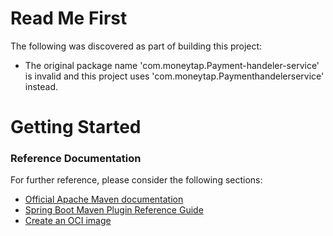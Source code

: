 # Read Me First
The following was discovered as part of building this project:

* The original package name 'com.moneytap.Payment-handeler-service' is invalid and this project uses 'com.moneytap.Paymenthandelerservice' instead.

# Getting Started

### Reference Documentation
For further reference, please consider the following sections:

* [Official Apache Maven documentation](https://maven.apache.org/guides/index.html)
* [Spring Boot Maven Plugin Reference Guide](https://docs.spring.io/spring-boot/docs/2.5.3/maven-plugin/reference/html/)
* [Create an OCI image](https://docs.spring.io/spring-boot/docs/2.5.3/maven-plugin/reference/html/#build-image)

